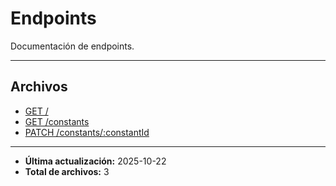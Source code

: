 # Endpoints

Documentación de endpoints.

---

## Archivos

- [GET /](./healthcheck.md)
- [GET /constants](./list.md)
- [PATCH /constants/:constantId](./update.md)

---

- **Última actualización:** 2025-10-22
- **Total de archivos:** 3
